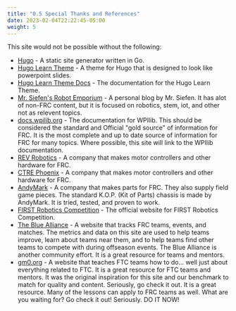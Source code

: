 ```yaml
---
title: "0.5 Special Thanks and References"
date: 2023-02-04T22:22:45-05:00
weight: 5
---
```


This site would not be possible without the following:

- [Hugo](https://gohugo.io/) - A static site generator written in Go.
- [Hugo Learn Theme](https://themes.gohugo.io/hugo-theme-learn/) - A theme for Hugo that is designed to look like powerpoint slides.
- [Hugo Learn Theme Docs](https://learn.netlify.app/en/) - The documentation for the Hugo Learn Theme.
- [Mr. Siefen's Robot Emporium](https://www.mrseifensrobotemporium.com/) - A personal blog by Mr. Siefen. It has alot of non-FRC content, but it is focused on robotics, stem, iot, and other not as relevent topics.
- [docs.wpilib.org](https://docs.wpilib.org/en/latest/) - The documentation for WPIlib. This should be considered the standard and Official "gold source" of information for FRC. It is the most complete and up to date source of information for FRC for many topics. Where possible, this site will link to the WPIlib documentation.
- [REV Robotics](https://docs.revrobotics.com/docs/rev-ion) - A company that makes motor controllers and other hardware for FRC.
- [CTRE Phoenix](https://phoenix-documentation.readthedocs.io/en/latest/) - A company that makes motor controllers and other hardware for FRC.
- [AndyMark](https://www.andymark.com/) - A company that makes parts for FRC. They also supply field game pieces. The standard K.O.P. (Kit of Parts) chassis is made by AndyMark. It is tried, tested, and proven to work.
- [FIRST Robotics Competition](https://www.firstinspires.org/robotics/frc) - The official website for FIRST Robotics Competition.
- [The Blue Alliance](https://www.thebluealliance.com/) - A website that tracks FRC teams, events, and matches. The metrics and data on this site are used to help teams improve, learn about teams near them, and to help teams find other teams to compete with during offseason events. The Blue Alliance is another community effort. It is a great resource for teams and mentors.
- [gm0.org](https://gm0.org/) - A website that teaches FTC teams how to do... well just about everything related to FTC. It is a great resource for FTC teams and mentors. It was the original inspiration for this site and our benchmark to match for quality and content. Seriously, go check it out. It is a great resource. Many of the lessons can apply to FRC teams as well. What are you waiting for? Go check it out! Seriously. DO IT NOW!
